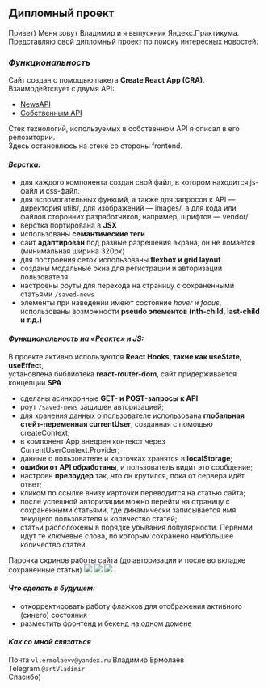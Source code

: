 ## Дипломный проект

Привет) Меня зовут Владимир и я выпускник Яндекс.Практикума.  
Представляю свой дипломный проект по поиску интересных новостей.  

### *Функциональность*

Сайт создан с помощью пакета **Create React App (CRA)**.  
Взаимодейтсвует с двумя API: 
- [NewsAPI](https://newsapi.org/)
- [Собственным API](https://illus.students.nomoreparties.space)  

Стек технологий, используемых в собственном API я описал в его репозитории.  
Здесь остановлюсь на стеке со стороны frontend.

#### *Верстка:*

- для каждого компонента создан свой файл, в котором находится js-файл и css-файл.  
- для вспомогательных функций, а также для запросов к API — директория utils/, для изображений — images/, а для кода или файлов сторонних разработчиков, например, шрифтов — vendor/  
- верстка портирована в **JSX**  
- использованы **семантические теги**  
- сайт **адаптирован** под разные разрешения экрана, он не ломается (минимальная ширина 320px)  
- для построения сеток использованы **flexbox и grid layout**
- созданы модальные окна для регистрации и авторизации пользователя  
- настроены роуты для перехода на страницу с сохраненными статьями ```/saved-news```
- элементы при наведении имеют состояние *hover и focus*, использованы возможности **pseudo элементов (nth-child, last-child и т.д.)**

#### *Функциональность на «Реакте» и JS:*

В проекте активно используются **React Hooks, такие как useState, useEffect**,  
установлена библиотека **react-router-dom**, сайт придерживается концепции **SPA**

- сделаны асинхронные **GET- и POST-запросы к API**
- роут ```/saved-news``` защищен авторизацией;  
- для хранения данных о пользователе использована **глобальная стейт-переменная currentUser**, созданная с помощью createContext;  
- в компонент App внедрен контекст через CurrentUserContext.Provider;  
- данные о пользователе и карточках хранятся в **localStorage**;  
- **ошибки от API обработаны**, и пользователь видит это сообщение;  
- настроен **прелоудер** так, что он крутился, пока от сервера идёт ответ;  
- кликом по ссылке внизу карточки переводится на статью сайта;
- после успешной авторизации можно перейти на страницу с сохраненными статьями, где динамически записывается имя текущего пользователя и количество статей; 
- статьи расположены в порядке убывания популярности. Первыми идут те ключевые слова, по которым сохранено наибольшее количество статей.

Парочка скринов работы сайта (до авторизации и после во вкладке сохраненные статьи)
![](//https://raw.githubusercontent.com/Vladimir-art/news-explorer-frontend/main/src/images/without.png/)
![](//https://images.unsplash.com/photo-1605557833838-b8920b5bbdfe?ixlib=rb-1.2.1&ixid=eyJhcHBfaWQiOjEyMDd9&auto=format&fit=crop&w=700&q=80/300x300)
![](//https://raw.githubusercontent.com/Vladimir-art/news-explorer-frontend/main/src/images/with.png/)

#### *Что сделать в будущем:*
- откорректировать работу флажков для отображения активного (синего) состояния
- разместить фронтенд и бекенд на одном домене

#### *Как со мной связаться*
Почта ```vl.ermolaevv@yandex.ru``` Владимир Ермолаев   
Telegram ```@artVladimir```  
Спасибо)
